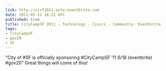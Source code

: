 ```yaml
---
link: http://ccsf2011-estw.eventbrite.com
date: 2011-05-12 16:21 UTC
published: true
title: CityCampSF 2011 - Technology - Civics - Community- Eventbrite
tags:
- CityCampSF
- gov20
- SF
---
```


"City of #SF is officially sponsoring #CityCampSF '11 6/18  (eventbrite) #gov20" Great things will come of this!
